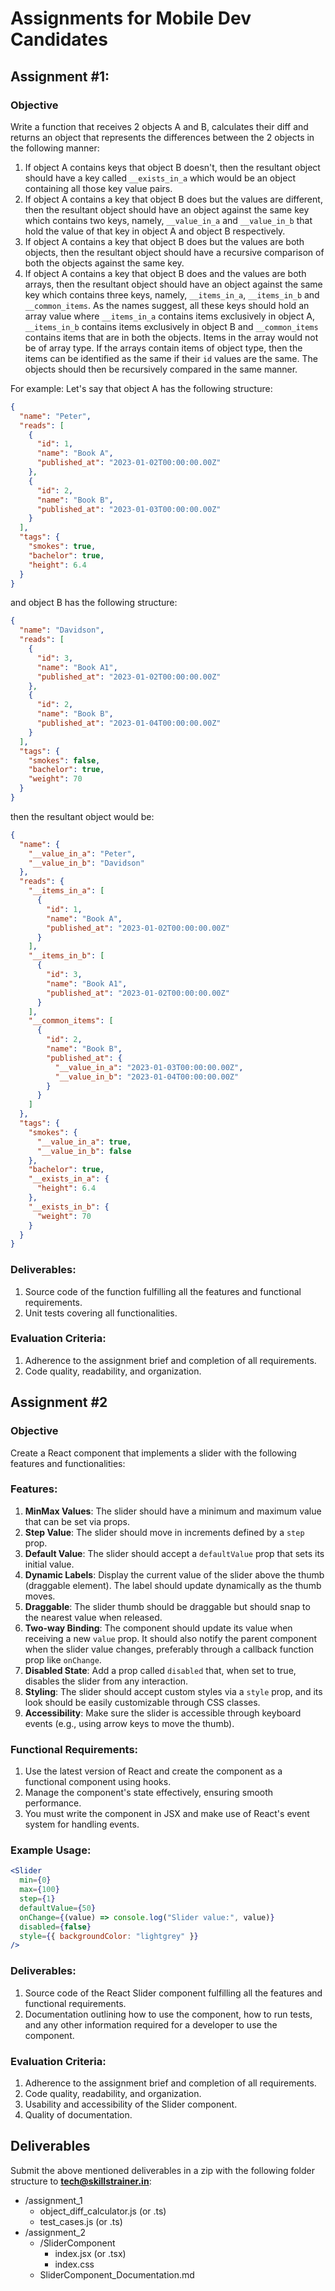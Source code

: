 # Assignments for Mobile Dev Candidates

## Assignment #1:

### Objective

Write a function that receives 2 objects A and B, calculates their diff and returns an object that represents the differences between the 2 objects in the following manner:

1. If object A contains keys that object B doesn't, then the resultant object should have a key called `__exists_in_a` which would be an object containing all those key value pairs.
2. If object A contains a key that object B does but the values are different, then the resultant object should have an object against the same key which contains two keys, namely, `__value_in_a` and `__value_in_b` that hold the value of that key in object A and object B respectively.
3. If object A contains a key that object B does but the values are both objects, then the resultant object should have a recursive comparison of both the objects against the same key.
4. If object A contains a key that object B does and the values are both arrays, then the resultant object should have an object against the same key which contains three keys, namely, `__items_in_a`, `__items_in_b` and `__common_items`. As the names suggest, all these keys should hold an array value where `__items_in_a` contains items exclusively in object A, `__items_in_b` contains items exclusively in object B and `__common_items` contains items that are in both the objects.
   Items in the array would not be of array type. If the arrays contain items of object type, then the items can be identified as the same if their `id` values are the same. The objects should then be recursively compared in the same manner.

For example:
Let's say that object A has the following structure:

```json
{
  "name": "Peter",
  "reads": [
    {
      "id": 1,
      "name": "Book A",
      "published_at": "2023-01-02T00:00:00.00Z"
    },
    {
      "id": 2,
      "name": "Book B",
      "published_at": "2023-01-03T00:00:00.00Z"
    }
  ],
  "tags": {
    "smokes": true,
    "bachelor": true,
    "height": 6.4
  }
}
```

and object B has the following structure:

```json
{
  "name": "Davidson",
  "reads": [
    {
      "id": 3,
      "name": "Book A1",
      "published_at": "2023-01-02T00:00:00.00Z"
    },
    {
      "id": 2,
      "name": "Book B",
      "published_at": "2023-01-04T00:00:00.00Z"
    }
  ],
  "tags": {
    "smokes": false,
    "bachelor": true,
    "weight": 70
  }
}
```

then the resultant object would be:

```json
{
  "name": {
    "__value_in_a": "Peter",
    "__value_in_b": "Davidson"
  },
  "reads": {
    "__items_in_a": [
      {
        "id": 1,
        "name": "Book A",
        "published_at": "2023-01-02T00:00:00.00Z"
      }
    ],
    "__items_in_b": [
      {
        "id": 3,
        "name": "Book A1",
        "published_at": "2023-01-02T00:00:00.00Z"
      }
    ],
    "__common_items": [
      {
        "id": 2,
        "name": "Book B",
        "published_at": {
          "__value_in_a": "2023-01-03T00:00:00.00Z",
          "__value_in_b": "2023-01-04T00:00:00.00Z"
        }
      }
    ]
  },
  "tags": {
    "smokes": {
      "__value_in_a": true,
      "__value_in_b": false
    },
    "bachelor": true,
    "__exists_in_a": {
      "height": 6.4
    },
    "__exists_in_b": {
      "weight": 70
    }
  }
}
```

### Deliverables:

1. Source code of the function fulfilling all the features and functional requirements.
2. Unit tests covering all functionalities.

### Evaluation Criteria:

1. Adherence to the assignment brief and completion of all requirements.
2. Code quality, readability, and organization.

## Assignment #2

### Objective

Create a React component that implements a slider with the following features and functionalities:

### Features:

1. **MinMax Values**: The slider should have a minimum and maximum value that can be set via props.
2. **Step Value**: The slider should move in increments defined by a `step` prop.
3. **Default Value**: The slider should accept a `defaultValue` prop that sets its initial value.
4. **Dynamic Labels**: Display the current value of the slider above the thumb (draggable element). The label should update dynamically as the thumb moves.
5. **Draggable**: The slider thumb should be draggable but should snap to the nearest value when released.
6. **Two-way Binding**: The component should update its value when receiving a new `value` prop. It should also notify the parent component when the slider value changes, preferably through a callback function prop like `onChange`.
7. **Disabled State**: Add a prop called `disabled` that, when set to true, disables the slider from any interaction.
8. **Styling**: The slider should accept custom styles via a `style` prop, and its look should be easily customizable through CSS classes.
9. **Accessibility**: Make sure the slider is accessible through keyboard events (e.g., using arrow keys to move the thumb).

### Functional Requirements:

1. Use the latest version of React and create the component as a functional component using hooks.
2. Manage the component's state effectively, ensuring smooth performance.
3. You must write the component in JSX and make use of React's event system for handling events.

### Example Usage:

```jsx
<Slider
  min={0}
  max={100}
  step={1}
  defaultValue={50}
  onChange={(value) => console.log("Slider value:", value)}
  disabled={false}
  style={{ backgroundColor: "lightgrey" }}
/>
```

### Deliverables:

1. Source code of the React Slider component fulfilling all the features and functional requirements.
2. Documentation outlining how to use the component, how to run tests, and any other information required for a developer to use the component.

### Evaluation Criteria:

1. Adherence to the assignment brief and completion of all requirements.
2. Code quality, readability, and organization.
3. Usability and accessibility of the Slider component.
4. Quality of documentation.

## Deliverables

Submit the above mentioned deliverables in a zip with the following folder structure to **tech@skillstrainer.in**:

- /assignment_1
  - object_diff_calculator.js (or .ts)
  - test_cases.js (or .ts)
- /assignment_2
  - /SliderComponent
    - index.jsx (or .tsx)
    - index.css
  - SliderComponent_Documentation.md
